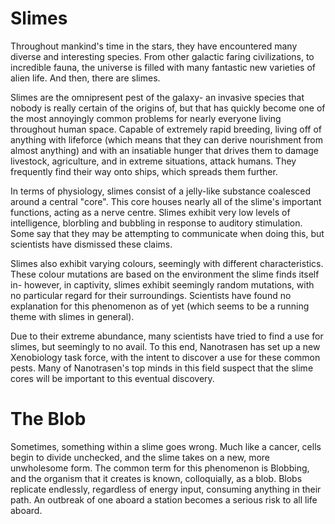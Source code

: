 # Slimes

Throughout mankind's time in the stars, they have encountered many diverse and interesting species. From other galactic faring civilizations, to incredible fauna, the universe is filled with many fantastic new varieties of alien life. And then, there are slimes.

Slimes are the omnipresent pest of the galaxy- an invasive species that nobody is really certain of the origins of, but that has quickly become one of the most annoyingly common problems for nearly everyone living throughout human space. Capable of extremely rapid breeding, living off of anything with lifeforce (which means that they can derive nourishment from almost anything) and with an insatiable hunger that drives them to damage livestock, agriculture, and in extreme situations, attack humans. They frequently find their way onto ships, which spreads them further.

In terms of physiology, slimes consist of a jelly-like substance coalesced around a central "core". This core houses nearly all of the slime's important functions, acting as a nerve centre. Slimes exhibit very low levels of intelligence, blorbling and bubbling in response to auditory stimulation. Some say that they may be attempting to communicate when doing this, but scientists have dismissed these claims.

Slimes also exhibit varying colours, seemingly with different characteristics. These colour mutations are based on the environment the slime finds itself in- however, in captivity, slimes exhibit seemingly random mutations, with no particular regard for their surroundings. Scientists have found no explanation for this phenomenon as of yet (which seems to be a running theme with slimes in general).

Due to their extreme abundance, many scientists have tried to find a use for slimes, but seemingly to no avail. To this end, Nanotrasen has set up a new Xenobiology task force, with the intent to discover a use for these common pests. Many of Nanotrasen's top minds in this field suspect that the slime cores will be important to this eventual discovery.


# The Blob
Sometimes, something within a slime goes wrong. Much like a cancer, cells begin to divide unchecked, and the slime takes on a new, more unwholesome form. The common term for this phenomenon is Blobbing, and the organism that it creates is known, colloquially, as a blob. Blobs replicate endlessly, regardless of energy input, consuming anything in their path. An outbreak of one aboard a station becomes a serious risk to all life aboard.